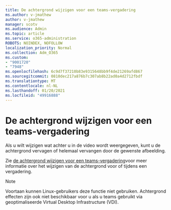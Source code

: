 ```yaml
---
title: De achtergrond wijzigen voor een teams-vergadering
ms.author: v-jmathew
author: v-jmathew
manager: scotv
ms.audience: Admin
ms.topic: article
ms.service: o365-administration
ROBOTS: NOINDEX, NOFOLLOW
localization_priority: Normal
ms.collection: Adm_O365
ms.custom:
- "9001720"
- "7948"
ms.openlocfilehash: 6c9d7f37210b83e9315648bb9f4de21269afd867
ms.sourcegitcommit: 0810dec217a876b7c307ab8b22ad0a4d2712fbdf
ms.translationtype: MT
ms.contentlocale: nl-NL
ms.lasthandoff: 01/20/2021
ms.locfileid: "49916888"
---
```

# <a name="change-your-background-for-a-teams-meeting"></a>De achtergrond wijzigen voor een teams-vergadering

Als u wilt wijzigen wat achter u in de video wordt weergegeven, kunt u de achtergrond vervagen of helemaal vervangen door de gewenste afbeelding.

Zie [de achtergrond wijzigen voor een teams-vergadering](https://support.microsoft.com/office/change-your-background-for-a-teams-meeting-f77a2381-443a-499d-825e-509a140f4780)voor meer informatie over het wijzigen van de achtergrond voor of tijdens een vergadering.

> [!NOTE]
> Voortaan kunnen Linux-gebruikers deze functie niet gebruiken. Achtergrond effecten zijn ook niet beschikbaar voor u als u teams gebruikt via geoptimaliseerde Virtual Desktop Infrastructure (VDI).
